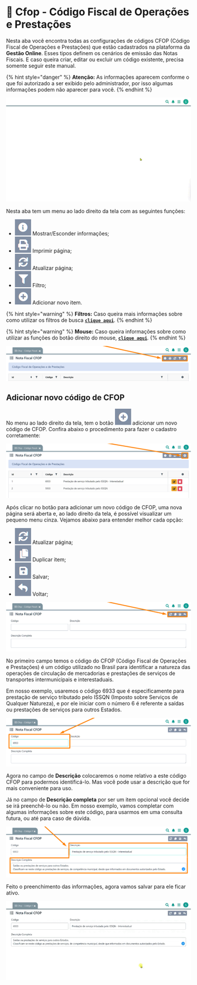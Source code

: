 # 🟰 Cfop - Código Fiscal de Operações e Prestações

Nesta aba você encontra todas as configurações de códigos CFOP (Código Fiscal de Operações e Prestações) que estão cadastrados na plataforma da **Gestão Online**. Esses tipos definem os cenários de emissão das Notas Fiscais. E caso queira criar, editar ou excluir um código existente, precisa somente seguir este manual.

{% hint style="danger" %}
**Atenção:** As informações aparecem conforme o que foi autorizado a ser exibido pelo administrador, por isso algumas informações podem não aparecer para você.
{% endhint %}

![](/erp-v2/assets/funcionalidades/fiscal/aba_cfop.gif)

Nesta aba tem um menu ao lado direito da tela com as seguintes funções:

- <img src="/erp-v2/assets/icon_exibir.png" alt="" data-size="line"> Mostrar/Esconder informações;
- <img src="/erp-v2/assets/icon_imprimir.png" alt="" data-size="line"> Imprimir página;
- <img src="/erp-v2/assets/icon_atualizar.png" alt="" data-size="line"> Atualizar página;
- <img src="/erp-v2/assets/icon_filtro.png" alt="" data-size="line"> Filtro;
- <img src="/erp-v2/assets/icon_add.png" alt="" data-size="line"> Adicionar novo item.

{% hint style="warning" %}
**Filtros:** Caso queira mais informações sobre como utilizar os filtros de busca [**`clique aqui`**](/erp-v2/primeiro_acesso/filtros.md).
{% endhint %}

{% hint style="warning" %}
**Mouse:** Caso queira informações sobre como utilizar as funções do botão direito do mouse, [**`clique aqui`**](https://docs.gestao.plus/erp-v2/primeiro_acesso/atalhos_internos#menu-botao-direito-do-mouse).
{% endhint %}

![](/erp-v2/assets/funcionalidades/fiscal/aba_cfop_menu.png)

## Adicionar novo código de CFOP

No menu ao lado direito da tela, tem o botão <img src="/erp-v2/assets/icon_add.png" alt="" data-size="line"> adicionar um novo código de CFOP. Confira abaixo o procedimento para fazer o cadastro corretamente:

![](/erp-v2/assets/funcionalidades/fiscal/aba_cfop_add.png)

Após clicar no botão para adicionar um novo código de CFOP, uma nova página será aberta e, ao lado direito da tela, é possível visualizar um pequeno menu cinza. Vejamos abaixo para entender melhor cada opção:

- <img src="/erp-v2/assets/icon_atualizar.png" alt="" data-size="line"> Atualizar página;
- <img src="/erp-v2/assets/icon_duplicar.png" alt="" data-size="line"> Duplicar item;
- <img src="/erp-v2/assets/icon_salvar.png" alt="" data-size="line"> Salvar;
- <img src="/erp-v2/assets/icon_voltar.png" alt="" data-size="line"> Voltar;

![](/erp-v2/assets/funcionalidades/fiscal/aba_cfop_add_menu.png)

No primeiro campo temos o código do CFOP (Código Fiscal de Operações e Prestações) é um código utilizado no Brasil para identificar a natureza das operações de circulação de mercadorias e prestações de serviços de transportes intermunicipais e interestaduais. 

Em nosso exemplo, usaremos o código 6933 que é especificamente para prestação de serviço tributado pelo ISSQN (Imposto sobre Serviços de Qualquer Natureza), e por ele iniciar com o número 6 é referente a saídas ou prestações de serviços para outros Estados.

![](/erp-v2/assets/funcionalidades/fiscal/aba_cfop_add_campo_codigo.png)

Agora no campo de **Descrição** colocaremos o nome relativo a este código CFOP para podermos identificá-lo. Mas você pode usar a descrição que for mais conveniente para uso.

Já no campo de **Descrição completa** por ser um item opcional você decide se irá preenchê-lo ou não. Em nosso exemplo, vamos completar com algumas informações sobre este código, para usarmos em uma consulta futura, ou até para caso de dúvida.

![](/erp-v2/assets/funcionalidades/fiscal/aba_cfop_add_campo_descricao_completa.png)

Feito o preenchimento das informações, agora vamos salvar para ele ficar ativo.

![](/erp-v2/assets/funcionalidades/fiscal/aba_cfop_add_salvar.gif)

<br>

<br>
